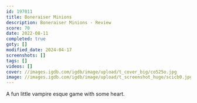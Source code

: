 ```yaml
---
id: 197011
title: Boneraiser Minions
description: Boneraiser Minions - Review
score: 70
date: 2022-08-11
completed: true
goty: []
modified_date: 2024-04-17
screenshots: []
tags: []
videos: []
cover: //images.igdb.com/igdb/image/upload/t_cover_big/co525o.jpg
image: //images.igdb.com/igdb/image/upload/t_screenshot_huge/scicb0.jpg
---
```

A fun little vampire esque game with some heart.